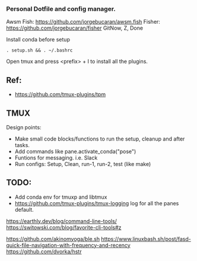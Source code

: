 ### Personal Dotfile and config manager.

Awsm Fish: https://github.com/jorgebucaran/awsm.fish
Fisher: https://github.com/jorgebucaran/fisher
GitNow, Z, Done

Install conda before setup

`. setup.sh && . ~/.bashrc`

Open tmux and press \<prefix> + I to install all the plugins. 

## Ref:
- https://github.com/tmux-plugins/tpm


## TMUX
Design points:
- Make small code blocks/functions to run the setup, cleanup and after tasks. 
- Add commands like pane.activate_conda("pose")
- Funtions for messaging. i.e. Slack  
- Run configs: Setup, Clean, run-1, run-2, test (like make)

## TODO:
- Add conda env for tmuxp and libtmux
- https://github.com/tmux-plugins/tmux-logging log for all the panes default. 

https://earthly.dev/blog/command-line-tools/
https://switowski.com/blog/favorite-cli-tools#z

https://github.com/akinomyoga/ble.sh
https://www.linuxbash.sh/post/fasd-quick-file-navigation-with-frequency-and-recency
https://github.com/dvorka/hstr
